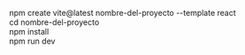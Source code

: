 
npm create vite@latest nombre-del-proyecto --template react  
cd nombre-del-proyecto  
npm install  
npm run dev  

